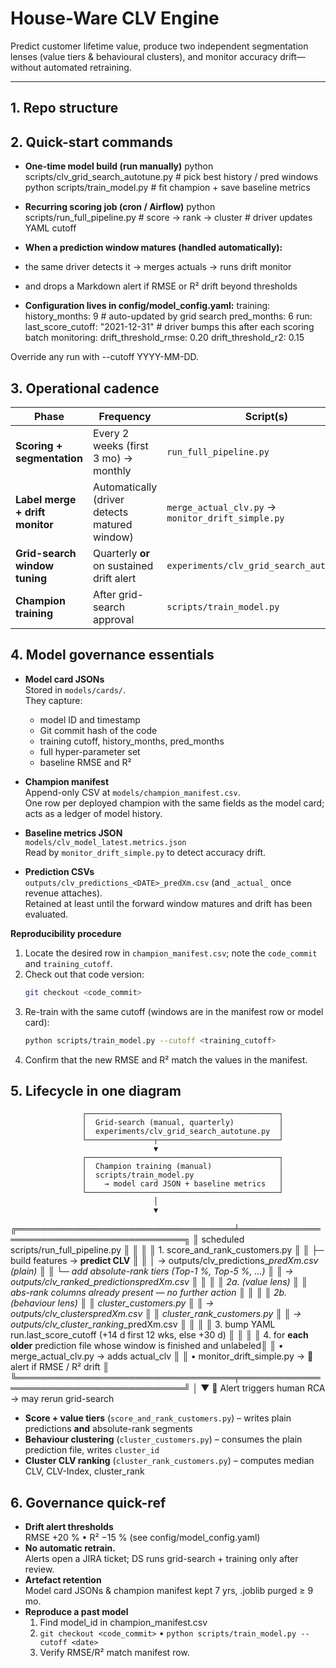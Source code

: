 # House-Ware CLV Engine

Predict customer lifetime value, produce two independent segmentation lenses (value tiers & behavioural clusters), and monitor accuracy drift—without automated retraining.

---

## 1. Repo structure

## 2. Quick-start commands 

- **One-time model build (run manually)**
python scripts/clv_grid_search_autotune.py   # pick best history / pred windows
python scripts/train_model.py                # fit champion + save baseline metrics

- **Recurring scoring job (cron / Airflow)**
python scripts/run_full_pipeline.py          # score → rank → cluster
                                             # driver updates YAML cutoff

- **When a prediction window matures (handled automatically):**
-   the same driver detects it → merges actuals → runs drift monitor
-   and drops a Markdown alert if RMSE or R² drift beyond thresholds

- **Configuration lives in config/model_config.yaml:**
training:
  history_months: 9          # auto-updated by grid search
  pred_months:    6
run:
  last_score_cutoff: "2021-12-31"   # driver bumps this after each scoring batch
monitoring:
  drift_threshold_rmse: 0.20
  drift_threshold_r2:   0.15

Override any run with --cutoff YYYY-MM-DD.


## 3. Operational cadence

| Phase | Frequency | Script(s) | Key artefact |
|-------|-----------|-----------|--------------|
| **Scoring + segmentation** | Every 2 weeks (first 3 mo) → monthly | `run_full_pipeline.py` | `outputs/clv_predictions_<DATE>_predXm.csv` + cluster files |
| **Label merge + drift monitor** | Automatically (driver detects matured window) | `merge_actual_clv.py` → `monitor_drift_simple.py` | Markdown alert saved to `outputs/` |
| **Grid-search window tuning** | Quarterly **or** on sustained drift alert | `experiments/clv_grid_search_autotune.py` | Results CSV + heat-maps |
| **Champion training** | After grid-search approval | `scripts/train_model.py` | `.joblib` model, baseline metrics JSON, model-card JSON, updated champion manifest |


## 4. Model governance essentials

- **Model card JSONs**  
  Stored in `models/cards/`.  
  They capture:
  - model ID and timestamp
  - Git commit hash of the code
  - training cutoff, history_months, pred_months
  - full hyper-parameter set
  - baseline RMSE and R²

- **Champion manifest**  
  Append-only CSV at `models/champion_manifest.csv`.  
  One row per deployed champion with the same fields as the model card; acts as a ledger of model history.

- **Baseline metrics JSON**  
  `models/clv_model_latest.metrics.json`  
  Read by `monitor_drift_simple.py` to detect accuracy drift.

- **Prediction CSVs**  
  `outputs/clv_predictions_<DATE>_predXm.csv` (and `_actual_` once revenue attaches).  
  Retained at least until the forward window matures and drift has been evaluated.

**Reproducibility procedure**

1. Locate the desired row in `champion_manifest.csv`; note the `code_commit` and `training_cutoff`.
2. Check out that code version:
    ```bash
    git checkout <code_commit>
    ```
3. Re-train with the same cutoff (windows are in the manifest row or model card):
    ```bash
    python scripts/train_model.py --cutoff <training_cutoff>
    ```
4. Confirm that the new RMSE and R² match the values in the manifest.

## 5. Lifecycle in one diagram
                    ┌───────────────────────────────────────────┐
                    │  Grid-search (manual, quarterly)          │
                    │  experiments/clv_grid_search_autotune.py  │
                    └───────────────┬───────────────────────────┘
                                    ▼
                    ┌───────────────────────────────────────────┐
                    │  Champion training (manual)               │
                    │  scripts/train_model.py                   │
                    │    → model card JSON + baseline metrics   │
                    └───────────────────────────────────────────┘
                                    │
                                    ▼
╔═══════════════════════════════════╧═════════════════════════════════════════╗
║              scheduled scripts/run_full_pipeline.py                         ║
║                                                                             ║
║ 1. score_and_rank_customers.py                                              ║
║    ├─ build features → **predict CLV**                                      ║
║    │    → outputs/clv_predictions_<DATE>_predXm.csv   (plain)               ║
║    └─ add absolute-rank tiers (Top-1 %, Top-5 %, …)                         ║
║         → outputs/clv_ranked_predictions_<DATE>_predXm.csv                  ║
║                                                                             ║
║ 2a.  (value lens)                                                           ║
║    abs-rank columns already present — no further action                     ║
║                                                                             ║
║ 2b.  (behaviour lens)                                                       ║
║    cluster_customers.py                                                     ║
║         → outputs/clv_clusters_<DATE>_predXm.csv                            ║
║    cluster_rank_customers.py                                                ║
║         → outputs/clv_cluster_ranking_<DATE>_predXm.csv                     ║
║                                                                             ║
║ 3. bump YAML run.last_score_cutoff   (+14 d first 12 wks, else +30 d)       ║
║                                                                             ║
║ 4. for **each older** prediction file whose window is finished and unlabeled║
║        • merge_actual_clv.py        → adds actual_clv                       ║
║        • monitor_drift_simple.py    → 🚨 alert if RMSE / R² drift           ║
╚═══════════════════════════════════╤═════════════════════════════════════════╝
                                    │
                                    ▼
                   🚨  Alert triggers human RCA → may rerun grid-search



* **Score + value tiers** (`score_and_rank_customers.py`)
  – writes plain predictions **and** absolute-rank segments
* **Behaviour clustering** (`cluster_customers.py`)
  – consumes the plain prediction file, writes `cluster_id`
* **Cluster CLV ranking** (`cluster_rank_customers.py`)
  – computes median CLV, CLV-Index, cluster_rank

## 6. Governance quick-ref

* **Drift alert thresholds**  
  RMSE +20 %  •  R² −15 %  (see config/model_config.yaml)
* **No automatic retrain.**  
  Alerts open a JIRA ticket; DS runs grid-search + training only after review.
* **Artefact retention**  
  Model card JSONs & champion manifest kept 7 yrs, .joblib purged ≥ 9 mo.
* **Reproduce a past model**  
  1. Find model_id in champion_manifest.csv  
  2. `git checkout <code_commit>` • `python scripts/train_model.py --cutoff <date>`  
  3. Verify RMSE/R² match manifest row.
